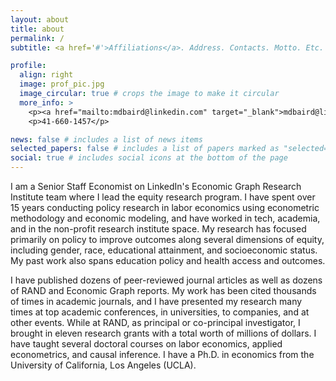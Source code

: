 ```yaml
---
layout: about
title: about
permalink: /
subtitle: <a href='#'>Affiliations</a>. Address. Contacts. Motto. Etc.

profile:
  align: right
  image: prof_pic.jpg
  image_circular: true # crops the image to make it circular
  more_info: >
    <p><a href="mailto:mdbaird@linkedin.com" target="_blank">mdbaird@linkedin.com</a></p>
    <p>41-660-1457</p>

news: false # includes a list of news items
selected_papers: false # includes a list of papers marked as "selected={true}"
social: true # includes social icons at the bottom of the page
---
```


I am a Senior Staff Economist on LinkedIn's Economic Graph Research Institute team where I lead the equity research program. I have spent over 15 years conducting policy research in labor economics using econometric methodology and economic modeling, and have worked in tech, academia, and in the non-profit research institute space. My research has focused primarily on policy to improve outcomes along several dimensions of equity, including gender, race, educational attainment, and socioeconomic status. My past work also spans education policy and health access and outcomes.

I have published dozens of peer-reviewed journal articles as well as dozens of RAND and Economic Graph reports. My work has been cited thousands of times in academic journals, and I have presented my research many times at top academic conferences, in universities, to companies, and at other events. While at RAND, as principal or co-principal investigator, I brought in eleven research grants with a total worth of millions of dollars. I have taught several doctoral courses on labor economics, applied econometrics, and causal inference. I have a Ph.D. in economics from the University of California, Los Angeles (UCLA).
